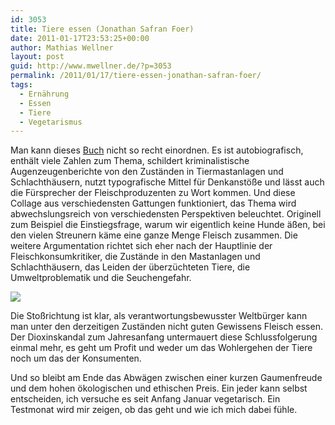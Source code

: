 ```yaml
---
id: 3053
title: Tiere essen (Jonathan Safran Foer)
date: 2011-01-17T23:53:25+00:00
author: Mathias Wellner
layout: post
guid: http://www.mwellner.de/?p=3053
permalink: /2011/01/17/tiere-essen-jonathan-safran-foer/
tags:
  - Ernährung
  - Essen
  - Tiere
  - Vegetarismus
---
```

Man kann dieses [Buch](http://www.amazon.de/gp/product/3462040448?ie=UTF8&tag=mathiaswellne-21&linkCode=as2&camp=1638&creative=19454&creativeASIN=3462040448) nicht so recht einordnen. Es ist autobiografisch, enthält viele Zahlen zum Thema, schildert kriminalistische Augenzeugenberichte von den Zuständen in Tiermastanlagen und Schlachthäusern, nutzt typografische Mittel für Denkanstöße und lässt auch die Fürsprecher der Fleischproduzenten zu Wort kommen. Und diese Collage aus verschiedensten Gattungen funktioniert, das Thema wird abwechslungsreich von verschiedensten Perspektiven beleuchtet. Originell zum Beispiel die Einstiegsfrage, warum wir eigentlich keine Hunde äßen, bei den vielen Streunern käme eine ganze Menge Fleisch zusammen. Die weitere Argumentation richtet sich eher nach der Hauptlinie der Fleischkonsumkritiker, die Zustände in den Mastanlagen und Schlachthäusern, das Leiden der überzüchteten Tiere, die Umweltproblematik und die Seuchengefahr. 

![](http://ecx.images-amazon.com/images/I/51hJzp9XOIL._SL500_AA300_.jpg)

Die Stoßrichtung ist klar, als verantwortungsbewusster Weltbürger kann man unter den derzeitigen Zuständen nicht guten Gewissens Fleisch essen. Der Dioxinskandal zum Jahresanfang untermauert diese Schlussfolgerung einmal mehr, es geht um Profit und weder um das Wohlergehen der Tiere noch um das der Konsumenten. 

Und so bleibt am Ende das Abwägen zwischen einer kurzen Gaumenfreude und dem hohen ökologischen und ethischen Preis. Ein jeder kann selbst entscheiden, ich versuche es seit Anfang Januar vegetarisch. Ein Testmonat wird mir zeigen, ob das geht und wie ich mich dabei fühle.